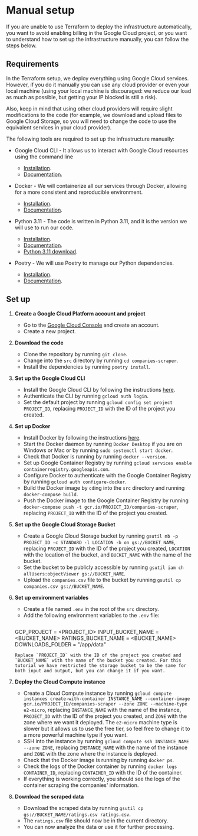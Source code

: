 # Manual setup
If you are unable to use Terraform to deploy the infrastructure automatically, you want to avoid enabling billing in the Google Cloud project, or you want to understand how to set up the infrastructure manually, you can follow the steps below.

## Requirements
In the Terraform setup, we deploy everything using Google Cloud services. However, if you do it manually you can use any cloud provider or even your local machine (using your local machine is discouraged: we reduce our load as much as possible, but getting your IP blocked is still a risk).

Also, keep in mind that using other cloud providers will require slight modifications to the code (for example, we download and upload files to Google Cloud Storage, so you will need to change the code to use the equivalent services in your cloud provider).

The following tools are required to set up the infrastructure manually:

- Google Cloud CLI - It allows us to interact with Google Cloud resources using the command line
  - [Installation](https://cloud.google.com/sdk/docs/install).
  - [Documentation](https://cloud.google.com/sdk/gcloud).

- Docker - We will containerize all our services through Docker, allowing for a more consistent and reproducible environment.
  - [Installation](https://docs.docker.com/get-docker/).
  - [Documentation](https://docs.docker.com/).

- Python 3.11 - The code is written in Python 3.11, and it is the version we will use to run our code.
  - [Installation](https://www.python.org/downloads/).
  - [Documentation](https://docs.python.org/3/).
  - [Python 3.11 download](https://www.python.org/downloads/release/python-3110/).

- Poetry - We will use Poetry to manage our Python dependencies.
  - [Installation](https://python-poetry.org/docs/#installation).
  - [Documentation](https://python-poetry.org/docs/).


## Set up
1. **Create a Google Cloud Platform account and project**

   - Go to the [Google Cloud Console](https://cloud.google.com) and create an account.
   - Create a new project.

2. **Download the code**

   - Clone the repository by running `git clone`.
   - Change into the `src` directory by running `cd companies-scraper`.
   - Install the dependencies by running `poetry install`.

3. **Set up the Google Cloud CLI**

    - Install the Google Cloud CLI by following the instructions [here](https://cloud.google.com/sdk/docs/install).
    - Authenticate the CLI by running `gcloud auth login`.
    - Set the default project by running `gcloud config set project PROJECT_ID`, replacing `PROJECT_ID` with the ID of the project you created.

4. **Set up Docker**

    - Install Docker by following the instructions [here](https://docs.docker.com/get-docker/).
    - Start the Docker daemon by running `Docker Desktop` if you are on Windows or Mac or by running `sudo systemctl start docker`.
    - Check that Docker is running by running `docker --version`.
    - Set up Google Container Registry by running `gcloud services enable containerregistry.googleapis.com`.
    - Configure Docker to authenticate with the Google Container Registry by running `gcloud auth configure-docker`.
    - Build the Docker image by `cd`ing into the `src` directory and running `docker-compose build`.
    - Push the Docker image to the Google Container Registry by running `docker-compose push -t gcr.io/PROJECT_ID/companies-scraper`, replacing `PROJECT_ID` with the ID of the project you created.

5. **Set up the Google Cloud Storage Bucket**

    - Create a Google Cloud Storage bucket by running `gsutil mb -p PROJECT_ID -c STANDARD -l LOCATION -b on gs://BUCKET_NAME`, replacing `PROJECT_ID` with the ID of the project you created, `LOCATION` with the location of the bucket, and `BUCKET_NAME` with the name of the bucket.
    - Set the bucket to be publicly accessible by running `gsutil iam ch allUsers:objectViewer gs://BUCKET_NAME`.
    - Upload the `companies.csv` file to the bucket by running `gsutil cp companies.csv gs://BUCKET_NAME`.

6. **Set up environment variables**

   - Create a file named `.env` in the root of the `src` directory.
   - Add the following environment variables to the `.env` file:
     ```bash
    GCP_PROJECT = <PROJECT_ID>
    INPUT_BUCKET_NAME = <BUCKET_NAME>
    RATINGS_BUCKET_NAME = <BUCKET_NAME>
    DOWNLOADS_FOLDER = "/app/data"
     ```
     Replace `PROJECT_ID` with the ID of the project you created and `BUCKET_NAME` with the name of the bucket you created. For this tutorial we have restricted the storage bucket to be the same for both input and output, but you can change it if you want.

7. **Deploy the Cloud Compute instance**

    - Create a Cloud Compute instance by running `gcloud compute instances create-with-container INSTANCE_NAME --container-image gcr.io/PROJECT_ID/companies-scraper --zone ZONE --machine-type e2-micro`, replacing `INSTANCE_NAME` with the name of the instance, `PROJECT_ID` with the ID of the project you created, and `ZONE` with the zone where we want it deployed. The `e2-micro` machine type is slower but it allows us to use the free tier, so feel free to change it to a more powerful machine type if you want.
    - SSH into the instance by running `gcloud compute ssh INSTANCE_NAME --zone ZONE`, replacing `INSTANCE_NAME` with the name of the instance and `ZONE` with the zone where the instance is deployed.
    - Check that the Docker image is running by running `docker ps`.
    - Check the logs of the Docker container by running `docker logs CONTAINER_ID`, replacing `CONTAINER_ID` with the ID of the container.
    - If everything is working correctly, you should see the logs of the container scraping the companies' information.

8. **Download the scraped data**

    - Download the scraped data by running `gsutil cp gs://BUCKET_NAME/ratings.csv ratings.csv`.
    - The `ratings.csv` file should now be in the current directory.
    - You can now analyze the data or use it for further processing.
